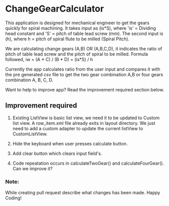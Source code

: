 # ChangeGearCalculator

This application is designed for mechanical engineer to get the gears quickly for spiral machining. 
It takes input as (is*S), where 'is' = Dividing head constant and 'S' = pitch of table lead screw (mm).
The second input is (h), where h =  pitch of spiral flute to be milled (Spiral Pitch).

We are calculating change gears (A,B) OR (A,B,C,D), it indicates the ratio of pitch of table lead screw and the pitch of spiral to be milled.
Formula followed,
iw = (A * C) / (B * D) = (is*S) / h

Currently the app calculates ratio from the user input and compares it with the pre generated csv file to get the two gear combination A,B or four gears combination A, B, C, D.


Want to help to improve app? Read the improvement required section below.

## Improvement required
1) Existing ListView is basic list view, we need it to be updated to Custom list view. A row_item.xml file already exits in layout directory. We just need to add a custom adapter to update the current listView to CustomListView.

2) Hide the keyboard when user presses calculate button.

3) Add clear button which clears input field's.

4) Code repeatation occurs in calculateTwoGear() and calculateFourGear(). Can we improve it?


### Note:
While creating pull request describe what changes has been made. Happy Coding!
